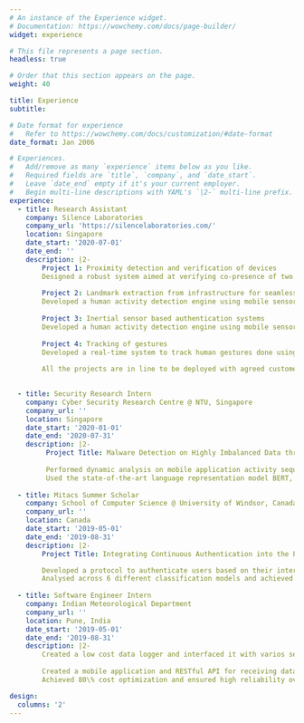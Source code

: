 ```yaml
---
# An instance of the Experience widget.
# Documentation: https://wowchemy.com/docs/page-builder/
widget: experience

# This file represents a page section.
headless: true

# Order that this section appears on the page.
weight: 40

title: Experience
subtitle:

# Date format for experience
#   Refer to https://wowchemy.com/docs/customization/#date-format
date_format: Jan 2006

# Experiences.
#   Add/remove as many `experience` items below as you like.
#   Required fields are `title`, `company`, and `date_start`.
#   Leave `date_end` empty if it's your current employer.
#   Begin multi-line descriptions with YAML's `|2-` multi-line prefix.
experience:
  - title: Research Assistant
    company: Silence Laboratories
    company_url: 'https://silencelaboratories.com/'
    location: Singapore
    date_start: '2020-07-01'
    date_end: ''
    description: |2-
        Project 1: Proximity detection and verification of devices
        Designed a robust system aimed at verifying co-presence of two or multi-party systems using acoustic information and pair them using shared secret key. Achieved accuracy of $>$92\% across different scenarios when tested in noisy markets of India.
        
        Project 2: Landmark extraction from infrastructure for seamless indoor mobility
        Developed a human activity detection engine using mobile sensors data and WiFi AP to substantiate proof-of-attempt for multiple use-cases.
        
        Project 3: Inertial sensor based authentication systems
        Developed a human activity detection engine using mobile sensors data and WiFi AP to substantiate proof-of-attempt for multiple use-cases.
     
        Project 4: Tracking of gestures
        Developed a real-time system to track human gestures done using mobile device and verified them with minimal false-positive rates. 
        
        All the projects are in line to be deployed with agreed customer companies as part of trials and filed as patents.

        
  - title: Security Research Intern
    company: Cyber Security Research Centre @ NTU, Singapore 
    company_url: ''
    location: Singapore
    date_start: '2020-01-01'
    date_end: '2020-07-31'
    description: |2-
         Project Title: Malware Detection on Highly Imbalanced Data through Sequence Modeling(undergraduate thesis)
         
         Performed dynamic analysis on mobile application activity sequences for the purpose of malware detection on highly imbalanced dataset.
         Used the state-of-the-art language representation model BERT, to create a sequential model and achieved an F1 score of 0.919 with just 0.5\% of the examples being malware in the dataset.
         
  - title: Mitacs Summer Scholar
    company: School of Computer Science @ University of Windsor, Canada 
    company_url: ''
    location: Canada
    date_start: '2019-05-01'
    date_end: '2019-08-31'
    description: |2-
        Project Title: Integrating Continuous Authentication into the Personal Health Record Applications

        Developed a protocol to authenticate users based on their interaction with the phone using anomaly in inertial sensor data.
        Analysed across 6 different classification models and achieved 95–97\% accuracy for each, when tested using tenfold cross validation.        
        
  - title: Software Engineer Intern
    company: Indian Meteorological Department
    company_url: ''
    location: Pune, India
    date_start: '2019-05-01'
    date_end: '2019-08-31'
    description: |2-
        Created a low cost data logger and interfaced it with varios sensors present in automated weather station (AWS).
 
        Created a mobile application and RESTful API for receiving data from the station in real-time.
        Achieved 80\% cost optimization and ensured high reliability over extensive periods of testing.            

design:
  columns: '2'
---
```

